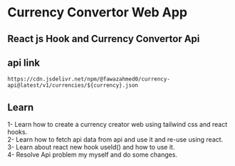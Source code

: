 # Currency Convertor Web App

## React js Hook and Currency Convertor Api

## api link

    https://cdn.jsdelivr.net/npm/@fawazahmed0/currency-api@latest/v1/currencies/${currency}.json

## Learn

1- Learn how to create a currency creator web using tailwind css and react hooks.<br/>
2- Learn how to fetch api data from api and use it and re-use using react.<br/>
3- Learn about react new hook useId() and how to use it.<br/>
4- Resolve Api problem my myself and do some changes.<br/>
